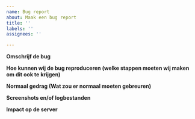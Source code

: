 ```yaml
---
name: Bug report
about: Maak een bug report
title: ''
labels: ''
assignees: ''

---
```


**Omschrijf de bug**


**Hoe kunnen wij de bug reproduceren (welke stappen moeten wij maken om dit ook te krijgen)**


**Normaal gedrag (Wat zou er normaal moeten gebreuren)**


**Screenshots en/of logbestanden**


**Impact op de server**
